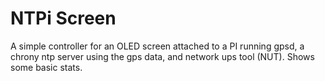 # NTPi Screen

A simple controller for an OLED screen attached to a PI running gpsd, a chrony ntp server using the gps data, and network ups tool (NUT).
Shows some basic stats.
